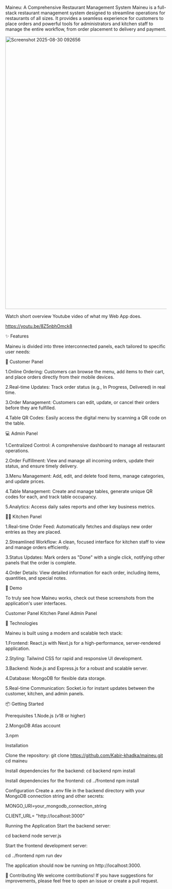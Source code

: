 Maineu: A Comprehensive Restaurant Management System
Maineu is a full-stack restaurant management system designed to streamline operations for restaurants of all sizes. It provides a seamless experience for customers to place orders and powerful tools for administrators and kitchen staff to manage the entire workflow, from order placement to delivery and payment.

<img width="1901" height="852" alt="Screenshot 2025-08-30 092656" src="https://github.com/user-attachments/assets/f64859fa-1050-4bf0-a16f-95b46cda187b" />

Watch short overview Youtube video of what my Web App does.

https://youtu.be/8Z5nbhOmck8

✨ Features

Maineu is divided into three interconnected panels, each tailored to specific user needs:

📱 Customer Panel

1.Online Ordering: Customers can browse the menu, add items to their cart, and place orders directly from their mobile devices.

2.Real-time Updates: Track order status (e.g., In Progress, Delivered) in real time.

3.Order Management: Customers can edit, update, or cancel their orders before they are fulfilled.

4.Table QR Codes: Easily access the digital menu by scanning a QR code on the table.

💻 Admin Panel

1.Centralized Control: A comprehensive dashboard to manage all restaurant operations.

2.Order Fulfillment: View and manage all incoming orders, update their status, and ensure timely delivery.

3.Menu Management: Add, edit, and delete food items, manage categories, and update prices.

4.Table Management: Create and manage tables, generate unique QR codes for each, and track table occupancy.

5.Analytics: Access daily sales reports and other key business metrics.

👨‍🍳 Kitchen Panel

1.Real-time Order Feed: Automatically fetches and displays new order entries as they are placed.

2.Streamlined Workflow: A clean, focused interface for kitchen staff to view and manage orders efficiently.

3.Status Updates: Mark orders as "Done" with a single click, notifying other panels that the order is complete.

4.Order Details: View detailed information for each order, including items, quantities, and special notes.

📸 Demo

To truly see how Maineu works, check out these screenshots from the application's user interfaces.

Customer Panel
Kitchen Panel
Admin Panel


🚀 Technologies

Maineu is built using a modern and scalable tech stack:

1.Frontend: React.js with Next.js for a high-performance, server-rendered application.

2.Styling: Tailwind CSS for rapid and responsive UI development.

3.Backend: Node.js and Express.js for a robust and scalable server.

4.Database: MongoDB for flexible data storage.

5.Real-time Communication: Socket.io for instant updates between the customer, kitchen, and admin panels.

📦 Getting Started

Prerequisites
1.Node.js (v18 or higher)

2.MongoDB Atlas account

3.npm

Installation

Clone the repository:
git clone https://github.com/Kabir-khadka/maineu.git
cd maineu

Install dependencies for the backend:
cd backend
npm install

Install dependencies for the frontend:
cd ../frontend
npm install

Configuration
Create a .env file in the backend directory with your MongoDB connection string and other secrets:

MONGO_URI=your_mongodb_connection_string

CLIENT_URL= "http://localhost:3000"

Running the Application
Start the backend server:

cd backend
node server.js

Start the frontend development server:

cd ../frontend
npm run dev

The application should now be running on http://localhost:3000.

🤝 Contributing
We welcome contributions! If you have suggestions for improvements, please feel free to open an issue or create a pull request.
